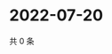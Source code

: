 # 2022-07-20

共 0 条

<!-- BEGIN WEIBO -->
<!-- 最后更新时间 Wed Jul 20 2022 11:41:28 GMT+0800 (China Standard Time) -->

<!-- END WEIBO -->

